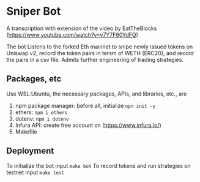 # Sniper Bot
A transcription with extension of the video by EatTheBlocks (https://www.youtube.com/watch?v=v7Y7F60YdFQ)

The bot Listens to the forked Eth mainnet to snipe newly issued tokens on Uniswap v2, record the token pairs in tersm of WETH (ERC20), and record the pairs in a csv file.
Admits further engineering of trading strategies. 
## Packages, etc
Use WSL:Ubuntu, the necessary packages, APIs, and libraries, etc., are
1. npm package manager: before all, initialize `npn init -y`
2. ethers: `npm i ethers`
3. dotenv: `npm i dotenv`
4. Infura API: create free account on (https://www.infura.io/)
5. Makefile
## Deployment
To initialize the bot input `make bot`
To record tokens and run strategies on testnet input `make test`
